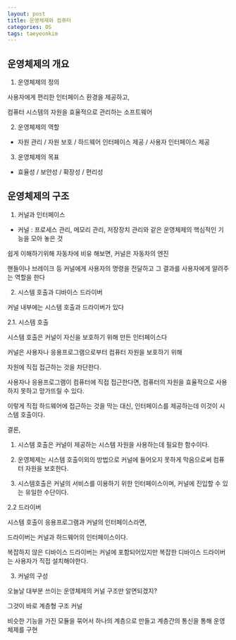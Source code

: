 ```yaml
---
layout: post
title: 운영체제와 컴퓨터
categories: OS
tags: taeyeonkim
---
```


## 운영체제의 개요

1. 운영체제의 정의 

사용자에게 편리한 인터페이스 환경을 제공하고,

컴퓨터 시스템의 자원을 효율적으로 관리하는 소프트웨어

2. 운영체제의 역할

- 자원 관리 / 자원 보호 / 하드웨어 인터페이스 제공 / 사용자 인터페이스 제공

3. 운영체제의 목표

- 효율성 / 보안성 / 확장성 / 편리성

## 운영체제의 구조

1. 커널과 인터페이스

- 커널 : 프로세스 관리, 메모리 관리, 저장장치 관리와 같은 운영체제의 핵심적인 기능을 모아 놓은 것

쉽게 이해하기위해 자동차에 비유 해보면, 커널은 자동차의 엔진

핸들이나 브레이크 등 커널에게 사용자의 명령을 전달하고 그 결과를 사용자에게 알려주는 역할을 한다

2. 시스템 호출과 디바이스 드라이버

커널 내부에는 시스템 호출과 드라이버가 있다

2.1. 시스템 호출

시스템 호출은 커널이 자신을 보호하기 위해 만든 인터페이스다

커널은 사용자나 응용프로그램으로부터 컴퓨터 자원을 보호하기 위해 

자원에 직접 접근하는 것을 차단한다.

사용자나 응용프로그램이 컴퓨터에 직접 접근한다면, 컴퓨터의 자원을 효율적으로 사용하지 못하고 망가뜨릴 수 있다.

이렇게 직접 하드웨어에 접근하는 것을 막는 대신, 인터페이스를 제공하는데 이것이 시스템 호출이다.

결론, 

1. 시스템 호출은 커널이 제공하는 시스템 자원을 사용하는데 필요한 함수이다.

2. 운영체제는 시스템 호출이외의 방법으로 커널에 들어오지 못하게 막음으로써 컴퓨터 자원을 보호한다.

3. 시스템호출은 커널의 서비스를 이용하기 위한 인터페이스이며, 커널에 진입할 수 있는 유일한 수단이다.

2.2 드라이버

시스템 호출이 응용프로그램과 커널의 인터페이스라면,

드라이버는 커널과 하드웨어의 인터페이스이다.

복잡하지 않은 디바이스 드라이버는 커널에 포함되어있지만 복잡한 디바이스 드라이버는 사용자가 직접 설치해야한다.

3. 커널의 구성

오늘날 대부분 쓰이는 운영체제의 커널 구조만 알면되겠지?

그것이 바로 계층형 구조 커널

비슷한 기능을 가진 모듈을 묶어서 하나의 계층으로 만들고 계층간의 통신을 통해 운영체제를 구현


